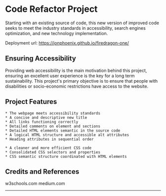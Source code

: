 # Code Refactor Project

Starting with an existing source of code, this new version of improved code seeks to meet the industry standards in accessibility, search engines optimization, and new technology implementation.

Deployment url: https://jonphoenix.github.io/firedragon-one/


## Ensuring Accessibility

Providing web accessibility is the main motivation behind this project, ensuring an excellent user experience is the key for a long term sustainability. This project's primary objective is to ensure that people with disabilities or socio-economic restrictions have access to the website.

## Project Features

```
* The webpage meets accessibility standards
* A concise and descriptive new title
* All links functioning correctly
* Detailed comments on element and sections
* Detailed HTML elements semantic in the source code
* A logical HTML structure and accessible alt attributes
* Heading attributes in sequential order

* A cleaner and more efficient CSS code
* Consolidated CSS selectors and properties
* CSS semantic structure coordinated with HTML elements
```

## Credits and References
w3schools.com
medium.com

- - -

